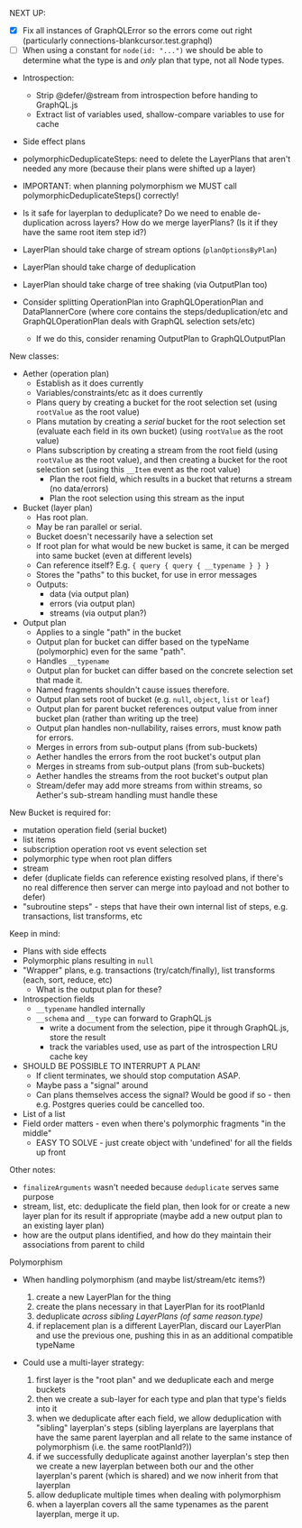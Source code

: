 NEXT UP:

- [x] Fix all instances of GraphQLError so the errors come out right
      (particularly connections-blankcursor.test.graphql)
- [ ] When using a constant for `node(id: "...")` we should be able to determine
      what the type is and _only_ plan that type, not all Node types.
- Introspection:
  - Strip @defer/@stream from introspection before handing to GraphQL.js
  - Extract list of variables used, shallow-compare variables to use for cache
- Side effect plans

- polymorphicDeduplicateSteps: need to delete the LayerPlans that aren't needed
  any more (because their plans were shifted up a layer)

- IMPORTANT: when planning polymorphism we MUST call
  polymorphicDeduplicateSteps() correctly!

- Is it safe for layerplan to deduplicate? Do we need to enable de-duplication
  across layers? How do we merge layerPlans? (Is it if they have the same root
  item step id?)
- LayerPlan should take charge of stream options (`planOptionsByPlan`)
- LayerPlan should take charge of deduplication
- LayerPlan should take charge of tree shaking (via OutputPlan too)

- Consider splitting OperationPlan into GraphQLOperationPlan and DataPlannerCore
  (where core contains the steps/deduplication/etc and GraphQLOperationPlan
  deals with GraphQL selection sets/etc)
  - If we do this, consider renaming OutputPlan to GraphQLOutputPlan

New classes:

- Aether (operation plan)
  - Establish as it does currently
  - Variables/constraints/etc as it does currently
  - Plans query by creating a bucket for the root selection set (using
    `rootValue` as the root value)
  - Plans mutation by creating a _serial_ bucket for the root selection set
    (evaluate each field in its own bucket) (using `rootValue` as the root
    value)
  - Plans subscription by creating a stream from the root field (using
    `rootValue` as the root value), and then creating a bucket for the root
    selection set (using this `__Item` event as the root value)
    - Plan the root field, which results in a bucket that returns a stream (no
      data/errors)
    - Plan the root selection using this stream as the input
- Bucket (layer plan)
  - Has root plan.
  - May be ran parallel or serial.
  - Bucket doesn't necessarily have a selection set
  - If root plan for what would be new bucket is same, it can be merged into
    same bucket (even at different levels)
  - Can reference itself? E.g. `{ query { query { __typename } } }`
  - Stores the "paths" to this bucket, for use in error messages
  - Outputs:
    - data (via output plan)
    - errors (via output plan)
    - streams (via output plan?)
- Output plan
  - Applies to a single "path" in the bucket
  - Output plan for bucket can differ based on the typeName (polymorphic) even
    for the same "path".
  - Handles `__typename`
  - Output plan for bucket can differ based on the concrete selection set that
    made it.
  - Named fragments shouldn't cause issues therefore.
  - Output plan sets root of bucket (e.g. `null`, `object`, `list` or `leaf`)
  - Output plan for parent bucket references output value from inner bucket plan
    (rather than writing up the tree)
  - Output plan handles non-nullability, raises errors, must know path for
    errors.
  - Merges in errors from sub-output plans (from sub-buckets)
  - Aether handles the errors from the root bucket's output plan
  - Merges in streams from sub-output plans (from sub-buckets)
  - Aether handles the streams from the root bucket's output plan
  - Stream/defer may add more streams from within streams, so Aether's
    sub-stream handling must handle these

New Bucket is required for:

- mutation operation field (serial bucket)
- list items
- subscription operation root vs event selection set
- polymorphic type when root plan differs
- stream
- defer (duplicate fields can reference existing resolved plans, if there's no
  real difference then server can merge into payload and not bother to defer)
- "subroutine steps" - steps that have their own internal list of steps, e.g.
  transactions, list transforms, etc

Keep in mind:

- Plans with side effects
- Polymorphic plans resulting in `null`
- "Wrapper" plans, e.g. transactions (try/catch/finally), list transforms (each,
  sort, reduce, etc)
  - What is the output plan for these?
- Introspection fields
  - `__typename` handled internally
  - `__schema` and `__type` can forward to GraphQL.js
    - write a document from the selection, pipe it through GraphQL.js, store the
      result
    - track the variables used, use as part of the introspection LRU cache key
- SHOULD BE POSSIBLE TO INTERRUPT A PLAN!
  - If client terminates, we should stop computation ASAP.
  - Maybe pass a "signal" around
  - Can plans themselves access the signal? Would be good if so - then e.g.
    Postgres queries could be cancelled too.
- List of a list
- Field order matters - even when there's polymorphic fragments "in the middle"
  - EASY TO SOLVE - just create object with 'undefined' for all the fields up
    front

Other notes:

- `finalizeArguments` wasn't needed because `deduplicate` serves same purpose
- stream, list, etc: deduplicate the field plan, then look for or create a new
  layer plan for its result if appropriate (maybe add a new output plan to an
  existing layer plan)
- how are the output plans identified, and how do they maintain their
  associations from parent to child

Polymorphism

- When handling polymorphism (and maybe list/stream/etc items?)

  1. create a new LayerPlan for the thing
  2. create the plans necessary in that LayerPlan for its rootPlanId
  3. deduplicate _across sibling LayerPlans (of same reason.type)_
  4. if replacement plan is a different LayerPlan, discard our LayerPlan and use
     the previous one, pushing this in as an additional compatible typeName

- Could use a multi-layer strategy:
  1. first layer is the "root plan" and we deduplicate each and merge buckets
  2. then we create a sub-layer for each type and plan that type's fields into
     it
  3. when we deduplicate after each field, we allow deduplication with "sibling"
     layerplan's steps (sibling layerplans are layerplans that have the same
     parent layerplan and all relate to the same instance of polymorphism (i.e.
     the same rootPlanId?))
  4. if we successfully deduplicate against another layerplan's step then we
     create a new layerplan between both our and the other layerplan's parent
     (which is shared) and we now inherit from that layerplan
  5. allow deduplicate multiple times when dealing with polymorphism
  6. when a layerplan covers all the same typenames as the parent layerplan,
     merge it up.
